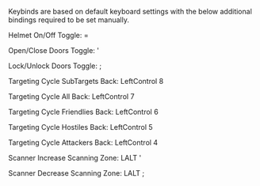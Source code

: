 Keybinds are based on default keyboard settings with the below additional bindings required to be set manually.

Helmet On/Off Toggle: =

Open/Close Doors Toggle: '

Lock/Unlock Doors Toggle: ;

Targeting Cycle SubTargets Back: LeftControl 8

Targeting Cycle All Back: LeftControl 7

Targeting Cycle Friendlies Back: LeftControl 6

Targeting Cycle Hostiles Back: LeftControl 5

Targeting Cycle Attackers Back: LeftControl 4

Scanner Increase Scanning Zone: LALT '

Scanner Decrease Scanning Zone: LALT ;
